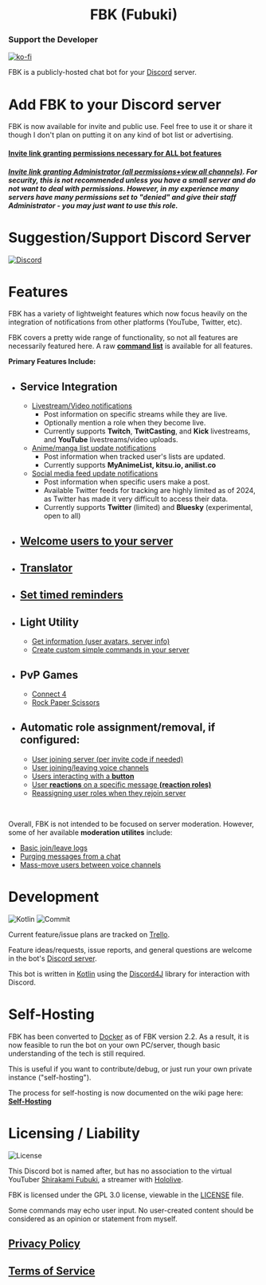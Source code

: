 <h1 style="text-align: center;">
FBK (Fubuki)
</h1>

### Support the Developer

[![ko-fi](https://ko-fi.com/img/githubbutton_sm.svg)](https://ko-fi.com/E1E5AF13X)

FBK is a publicly-hosted chat bot for your [Discord](https://discord.com/) server.

# Add FBK to your Discord server

FBK is now available for invite and public use. Feel free to use it or share it though I don't plan on putting it on any kind of bot list or advertising.

#### [Invite link granting permissions necessary for ALL bot features](https://discord.com/oauth2/authorize?client_id=1113221032908693534&permissions=17875674262608&scope=applications.commands%20bot)

##### [Invite link granting Administrator (all permissions+view all channels)](https://discord.com/oauth2/authorize?client_id=1113221032908693534&permissions=8&scope=applications.commands%20bot). For security, this is not recommended unless you have a small server and do not want to deal with permissions. However, in my experience many servers have many permissions set to "denied" and give their staff Administrator - you may just want to use this role.

# Suggestion/Support Discord Server

[![Discord](https://discord.com/api/guilds/581785820156002304/widget.png?style=banner2)](https://discord.com/invite/ucVhtnh)

# Features
FBK has a variety of lightweight features which now focus heavily on the integration of notifications from other platforms (YouTube, Twitter, etc).

FBK covers a pretty wide range of functionality, so not all features are necessarily featured here.
A raw [**command list**](https://github.com/kabiiQ/FBK/wiki/Command-List) is available for all features.

**Primary Features Include:**

- ## **Service Integration**
  - [Livestream/Video notifications](https://github.com/kabiiQ/FBK/wiki/Livestream-Tracker)
    - Post information on specific streams while they are live.
    - Optionally mention a role when they become live.
    - Currently supports **Twitch**, **TwitCasting**, and **Kick** livestreams, and **YouTube** livestreams/video uploads.
  - [Anime/manga list update notifications](https://github.com/kabiiQ/FBK/wiki/Anime-List-Tracker)
    - Post information when tracked user's lists are updated.
    - Currently supports **MyAnimeList, kitsu.io, anilist.co**
  - [Social media feed update notifications](https://github.com/kabiiQ/FBK/wiki/Social-Media-Tracker)
    - Post information when specific users make a post.
    - Available Twitter feeds for tracking are highly limited as of 2024, as Twitter has made it very difficult to access their data.
    - Currently supports **Twitter** (limited) and **Bluesky** (experimental, open to all)

- ## [**Welcome users** to your server](https://github.com/kabiiQ/FBK/wiki/Welcoming-Users)
- ## [**Translator**](https://github.com/kabiiQ/FBK/wiki/Translator)
- ## [Set timed **reminders**](https://github.com/kabiiQ/FBK/wiki/Reminders)

- ## **Light Utility**
  - [Get information  (user avatars, server info)](https://github.com/kabiiQ/FBK/wiki/Discord-Info-Commands)
  - [Create custom simple commands in your server](https://github.com/kabiiQ/FBK/wiki/Custom-Commands)

- ## PvP Games
  - [Connect 4](https://github.com/kabiiQ/FBK/wiki/Games#connect-4)
  - [Rock Paper Scissors](https://github.com/kabiiQ/FBK/wiki/Games#rock-paper-scissors)

- ## Automatic role assignment/removal, if configured:
  - [User joining server (per invite code if needed)](https://github.com/kabiiQ/FBK/wiki/Auto-Roles#assigning-a-role-to-users-joining-your-server)
  - [User joining/leaving voice channels](https://github.com/kabiiQ/FBK/wiki/Auto-Roles#assigning-a-role-to-users-in-a-voice-channel)
  - [Users interacting with a **button**](https://github.com/kabiiQ/FBK/wiki/Auto-Roles#assigning-a-role-automatically-using-buttons)
  - [User **reactions** on a specific message **(reaction roles)**](https://github.com/kabiiQ/FBK/wiki/Auto-Roles#assigning-a-role-to-users-reacting-to-a-specific-message)
  - [Reassigning user roles when they rejoin server](https://github.com/kabiiQ/FBK/wiki/Configuration-Commands#available-options-in-serverconfig)

<br />

Overall, FBK is not intended to be focused on server moderation. However, some of her available **moderation utilites** include:
- [Basic join/leave logs](https://github.com/kabiiQ/FBK/wiki/Moderation-Logs)
- [Purging messages from a chat](https://github.com/kabiiQ/FBK/wiki/Purge-Messages)
- [Mass-move users between voice channels](https://github.com/kabiiQ/FBK/wiki/Moderation-Commands#mass-drag-users-in-voice-channels-with-drag)


# Development
![Kotlin](https://img.shields.io/badge/Kotlin-2.1.0-blue.svg?logo=Kotlin)
![Commit](https://img.shields.io/github/last-commit/kabiiQ/fbk)


Current feature/issue plans are tracked on [Trello](https://trello.com/b/S1bfvZi4/fbk).

Feature ideas/requests, issue reports, and general questions are welcome in the bot's [Discord server](https://discord.com/invite/ucVhtnh).

This bot is written in [Kotlin](https://kotlinlang.org/) using the [Discord4J](https://github.com/Discord4J/Discord4J/) library for interaction with Discord.

# Self-Hosting

FBK has been converted to [Docker](https://www.docker.com/) as of FBK version 2.2. As a result, it is now feasible to run the bot on your own PC/server, though basic understanding of the tech is still required.

This is useful if you want to contribute/debug, or just run your own private instance ("self-hosting").

The process for self-hosting is now documented on the wiki page here: **[Self-Hosting](https://github.com/kabiiQ/FBK/wiki/Self-Hosting)**

# Licensing / Liability

![License](https://img.shields.io/github/license/kabiiQ/FBK)

This Discord bot is named after, but has no association to the virtual YouTuber [Shirakami Fubuki](https://www.youtube.com/channel/UCdn5BQ06XqgXoAxIhbqw5Rg), a streamer with [Hololive](https://hololive.hololivepro.com/en).

FBK is licensed under the GPL 3.0 license, viewable in the [LICENSE](https://github.com/kabiiQ/FBK/blob/master/LICENSE) file.

Some commands may echo user input. No user-created content should be considered as an opinion or statement from myself.

## [Privacy Policy](https://github.com/kabiiQ/FBK/blob/master/PRIVACY.md)
## [Terms of Service](https://github.com/kabiiQ/FBK/blob/master/TERMS.md)